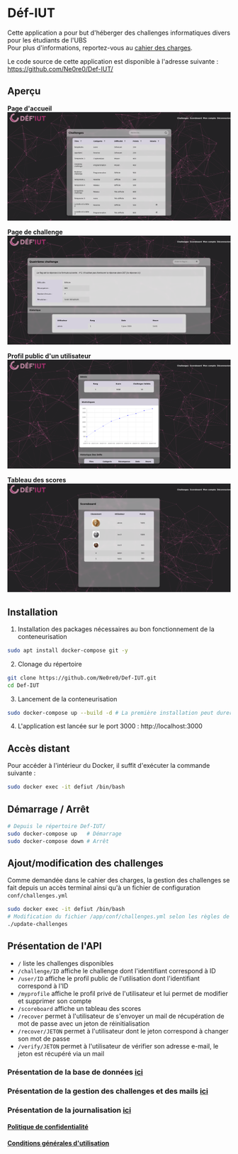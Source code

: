 # Déf-IUT

Cette application a pour but d'héberger des challenges informatiques divers pour les étudiants de l'UBS  
Pour plus d'informations, reportez-vous au [cahier des charges](./documents/cahier_des_charges.pdf).

Le code source de cette application est disponible à l'adresse suivante : https://github.com/Ne0re0/Def-IUT/
## Aperçu

**Page d'accueil**
![Accueil](img/index.png)

**Page de challenge**
![Challenge](img/challenge.png)

**Profil public d'un utilisateur**
![Profil utilisateur](img/user.png)

**Tableau des scores**
![scoreboard.png](img/scoreboard.png)

## Installation

1. Installation des packages nécessaires au bon fonctionnement de la conteneurisation

```bash
sudo apt install docker-compose git -y
```

2. Clonage du répertoire

```bash
git clone https://github.com/Ne0re0/Def-IUT.git
cd Def-IUT
```

3. Lancement de la conteneurisation

```bash
sudo docker-compose up --build -d # La première installation peut durer un certain moment en fonction de votre débit
```

4. L'application est lancée sur le port 3000 :  http://localhost:3000

## Accès distant

Pour accéder à l'intérieur du Docker, il suffit d'exécuter la commande suivante : 

```bash
sudo docker exec -it defiut /bin/bash
```

## Démarrage / Arrêt

```bash
# Depuis le répertoire Def-IUT/
sudo docker-compose up   # Démarrage
sudo docker-compose down # Arrêt
```

## Ajout/modification des challenges

Comme demandée dans le cahier des charges, la gestion des challenges se fait depuis un accès terminal ainsi qu'à un fichier de configuration `conf/challenges.yml`

```bash
sudo docker exec -it defiut /bin/bash
# Modification du fichier /app/conf/challenges.yml selon les règles de sa documentation (à l'intérieur du fichier)
./update-challenges
```

## Présentation de l'API

- `/` liste les challenges disponibles
- `/challenge/ID` affiche le challenge dont l'identifiant correspond à ID
- `/user/ID` affiche le profil public de l'utilisation dont l'identifiant correspond à l'ID
- `/myprofile` affiche le profil privé de l'utilisateur et lui permet de modifier et supprimer son compte
- `/scoreboard` affiche un tableau des scores
- `/recover` permet à l'utilisateur de s'envoyer un mail de récupération de mot de passe avec un jeton de réinitialisation
- `/recover/JETON` permet à l'utilisateur dont le jeton correspond à changer son mot de passe 
- `/verify/JETON` permet à l'utilisateur de vérifier son adresse e-mail, le jeton est récupéré via un mail

### Présentation de la base de données [ici](./src/database/README.md)
### Présentation de la gestion des challenges et des mails [ici](./conf/README.md)
### Présentation de la journalisation [ici](./log/README.md)

#### [Politique de confidentialité](./documents/confidentialité.pdf)
#### [Conditions générales d'utilisation](./documents/utilisation.pdf)
